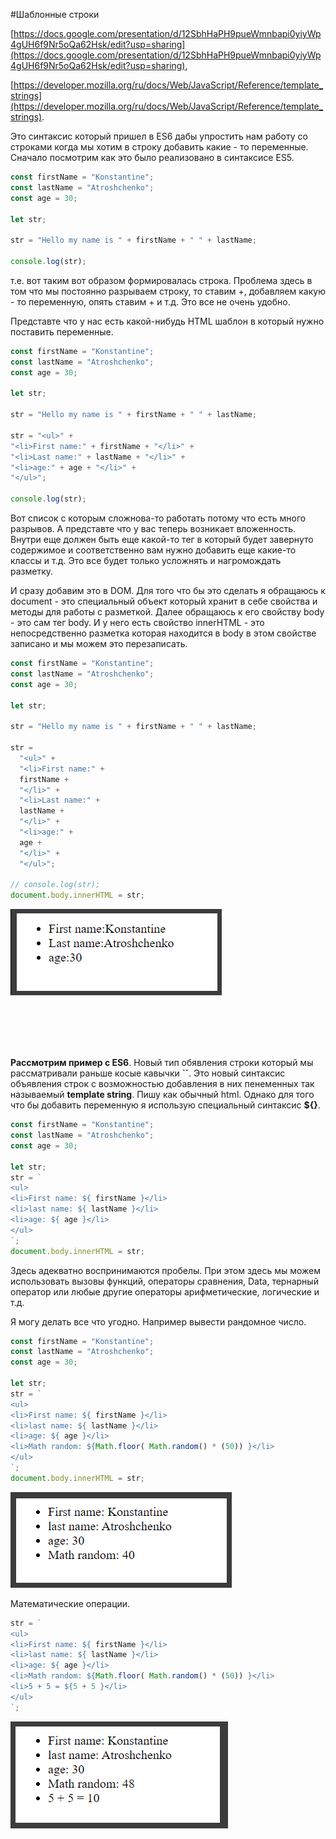 #Шаблонные строки

[https://docs.google.com/presentation/d/12SbhHaPH9pueWmnbapi0yiyWp4gUH6f9Nr5oQa62Hsk/edit?usp=sharing](https://docs.google.com/presentation/d/12SbhHaPH9pueWmnbapi0yiyWp4gUH6f9Nr5oQa62Hsk/edit?usp=sharing),

[https://developer.mozilla.org/ru/docs/Web/JavaScript/Reference/template_strings](https://developer.mozilla.org/ru/docs/Web/JavaScript/Reference/template_strings).

Это синтаксис который пришел в ES6 дабы упростить нам работу со строками когда мы хотим в строку добавить какие - то переменные. 
Сначало посмотрим как это было реализовано в синтаксисе ES5.

```js
const firstName = "Konstantine";
const lastName = "Atroshchenko";
const age = 30;

let str;

str = "Hello my name is " + firstName + " " + lastName;

console.log(str);
```
т.е. вот таким вот образом формировалась строка. Проблема здесь в том что мы постоянно разрываем строку, то ставим +, добавляем какую - то переменную, опять ставим + и т.д. Это все не очень удобно.

Представте что у нас есть какой-нибудь HTML шаблон в который нужно поставить переменные.

```js
const firstName = "Konstantine";
const lastName = "Atroshchenko";
const age = 30;

let str;

str = "Hello my name is " + firstName + " " + lastName;

str = "<ul>" + 
"<li>First name:" + firstName + "</li>" + 
"<li>Last name:" + lastName + "</li>" + 
"<li>age:" + age + "</li>" + 
"</ul>";

console.log(str);
```
Вот список с которым сложнова-то работать потому что есть много разрывов. А представте что у вас теперь возникает вложенность. Внутри еще должен быть еще какой-то тег в который будет завернуто содержимое и соответственно вам нужно добавить еще какие-то классы и т.д. Это все будет только усложнять и нагромождать разметку.

И сразу добавим это в DOM. Для того что бы это сделать я обращаюсь к document - это специальный объект который хранит в себе свойства и методы для работы с разметкой. Далее обращаюсь к его свойству body - это сам тег body. И у него есть свойство innerHTML - это непосредственно разметка которая находится в body в этом свойстве записано и мы можем это перезаписать.

```js
const firstName = "Konstantine";
const lastName = "Atroshchenko";
const age = 30;

let str;

str = "Hello my name is " + firstName + " " + lastName;

str =
  "<ul>" +
  "<li>First name:" +
  firstName +
  "</li>" +
  "<li>Last name:" +
  lastName +
  "</li>" +
  "<li>age:" +
  age +
  "</li>" +
  "</ul>";

// console.log(str);
document.body.innerHTML = str;
```

![](img/001.png)

<br>
<br>
<br>
<br>

**Рассмотрим пример с ES6**.
Новый тип обявления строки который мы рассматривали раньше  косые кавычки **``**. Это новый синтаксис объявления строк с возможностью добавления в них пенеменных так называемый **template string**.
Пишу как обычный html. Однако для того что бы добавить переменную я использую специальный синтаксис **${}**.

```js
const firstName = "Konstantine";
const lastName = "Atroshchenko";
const age = 30;

let str;
str = `
<ul>
<li>First name: ${ firstName }</li>
<li>last name: ${ lastName }</li>
<li>age: ${ age }</li>
</ul>
`;
document.body.innerHTML = str;
```
Здесь адекватно воспринимаются пробелы. При этом здесь мы можем использовать вызовы функций, операторы сравнения, Data, тернарный оператор или любые другие операторы арифметические, логические и т.д.

Я могу делать все что угодно. Например вывести рандомное число.

```js
const firstName = "Konstantine";
const lastName = "Atroshchenko";
const age = 30;

let str;
str = `
<ul>
<li>First name: ${ firstName }</li>
<li>last name: ${ lastName }</li>
<li>age: ${ age }</li>
<li>Math random: ${Math.floor( Math.random() * (50)) }</li>
</ul>
`;
document.body.innerHTML = str;
```
![](img/002.png)

Математические операции.

```js
str = `
<ul>
<li>First name: ${ firstName }</li>
<li>last name: ${ lastName }</li>
<li>age: ${ age }</li>
<li>Math random: ${Math.floor( Math.random() * (50)) }</li>
<li>5 + 5 = ${5 + 5 }</li>
</ul>
`;
```

![](img/003.png)
